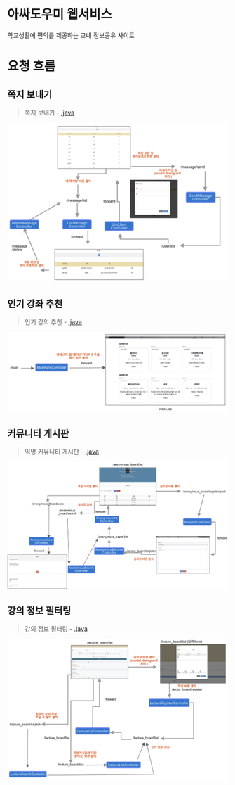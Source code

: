 # 아싸도우미 웹서비스 

학교생활에 편의를 제공하는 교내 정보공유 사이트 




# 요청 흐름
##  쪽지 보내기

> 쪽지 보내기 - [.java](htttp)


<p align="center">
  <img width="800"  src="/images/sendMsg.png">
</p>


## 인기 강좌 추천 
> 인기 강의 추천 - [.java](htttp)
<p align="center">
  <img width="800"  src="/images/main.png">
</p>


## 커뮤니티 게시판 
> 익명 커뮤니티 게시판 - [.java](htttp)
<p align="center">
  <img width="800"  src="/images/anony.png">
</p>

## 강의 정보 필터링 
> 강의 정보 필터링 - [.java](htttp)
<p align="center">
  <img width="800"  src="/images/addlecture.png">
</p>
